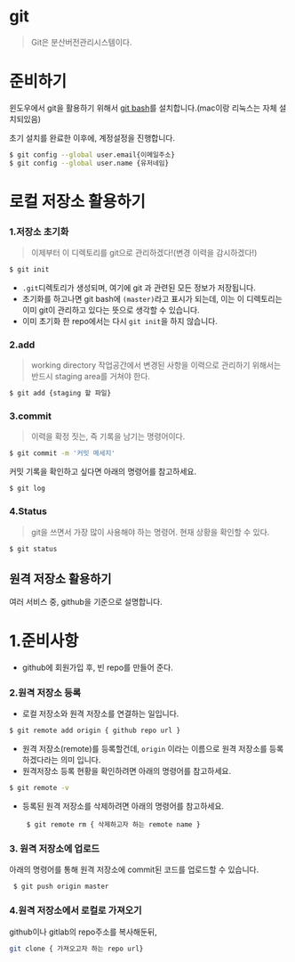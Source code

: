 # git



> Git은 분산버전관리시스템이다.

# 준비하기

윈도우에서 git을 활용하기 위해서 [git bash](https://git-scm.com/downloads)를 설치합니다.(mac이랑 리눅스는 자체 설치되있음)

초기 설치를 완료한 이후에, 계정설정을 진행합니다.

```sh
$ git config --global user.email{이메일주소}
$ git config --global user.name {유저네임}
```

# 로컬 저장소 활용하기

### 1.저장소 초기화

> 이제부터 이 디렉토리를 git으로 관리하겠다!(변경 이력을 감시하겠다!)

```sh
$ git init 
```

- `.git`디렉토리가 생성되며, 여기에 git 과 관련된 모든 정보가 저장됩니다.
- 초기화를 하고나면 git bash에 `(master)`라고 표시가 되는데, 이는 이 디렉토리는 이미 git이 관리하고 있다는 뜻으로 생각할 수 있습니다.
- 이미 초기화 한 repo에서는 다시 `git init`을 하지 않습니다.

### 2.add

> working directory 작업공간에서 변경된 사항을 이력으로 관리하기 위해서는 반드시 staging area를 거쳐야 한다.

```sh
$ git add {staging 할 파일}
```

### 3.commit

> 이력을 확정 짓는, 즉 기록을 남기는 명령어이다.

```sh
$ git commit -m '커밋 메세지'
```

커밋 기록을 확인하고 싶다면 아래의 명령어를 참고하세요.

```sh
$ git log 
```

### 4.Status

> git을 쓰면서 가장 많이 사용해야 하는 명령어. 현재 상황을 확인할 수 있다.

```sh
$ git status
```

## 원격 저장소 활용하기

여러 서비스 중, github을 기준으로 설명합니다.

# 1.준비사항

- github에 회원가입 후, 빈 repo를 만들어 준다.

### 2.원격 저장소 등록

- 로컬 저장소와 원격 저장소를 연결하는 일입니다.

```sh
$ git remote add origin { github repo url }
```

- 원격 저장소(remote)를 등록할건데, `origin` 이라는 이름으로 원격 저장소를 등록하겠다라는 의미 입니다.
- 원격저장소 등록 현황을 확인하려면 아래의 명령어를 참고하세요.

```sh
$ git remote -v
```

- 등록된 원격 저장소를 삭제하려면 아래의 명령어를 참고하세요.

  ``` $ git remote rm { 삭제하고자 하는 remote name }```

### 3. 원격 저장소에 업로드

아래의 명령어를 통해 원격 저장소에 commit된 코드를 업로드할 수 있습니다.

``` $ git push origin master```



### 4.원격 저장소에서 로컬로 가져오기

github이나 gitlab의 repo주소를 복사해둔뒤,

```sh
git clone { 가져오고자 하는 repo url}

```

